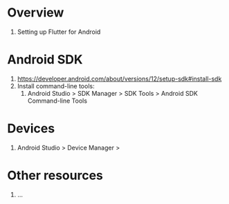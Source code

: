 # Overview
1. Setting up Flutter for Android


# Android SDK
1. https://developer.android.com/about/versions/12/setup-sdk#install-sdk
1. Install command-line tools:
    1. Android Studio > SDK Manager > SDK Tools > Android SDK Command-line Tools


# Devices
1. Android Studio > Device Manager >

# Other resources
1. ...